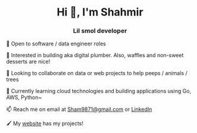 <h1 align="center">Hi 👋, I'm Shahmir</h1>
<h3 align="center">Lil smol developer</h3>

🌱 Open to software / data engineer roles

👀 Interested in building aka digital plumber. Also, waffles and non-sweet desserts are nice!

👯 Looking to collaborate on data or web projects to help peeps / animals / trees

🎨 Currently learning cloud technologies and building applications using Go, AWS, Python~

📫 Reach me on email at Sham9871@gmail.com or [LinkedIn](https://linkedin.com/in/shahmir-varqha)

🖌️ My <a href="https://www.smolwaffle.com" target="_blank">website</a> has my projects!

<!---
Light2Dark/Light2Dark is a ✨ special ✨ repository because its `README.md` (this file) appears on your GitHub profile.
You can click the Preview link to take a look at your changes.
--->
